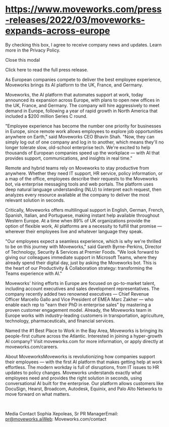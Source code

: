 # https://www.moveworks.com/press-releases/2022/03/moveworks-expands-across-europe

By checking this box, I agree to receive company news and updates. Learn more in the Privacy Policy.







  Close this modal
  


Click here to read the full press release.

As European companies compete to deliver the best employee experience, Moveworks brings its AI platform to the UK, France, and Germany.

Moveworks, the AI platform that automates support at work, today announced its expansion across Europe, with plans to open new offices in the UK, France, and Germany. The company will hire aggressively to meet demand in Europe, following a year of rapid growth in North America that included a $200 million Series C round.

"Employee experience has become the number one priority for businesses in Europe, since remote work allows employees to explore job opportunities anywhere on Earth," said Moveworks CEO Bhavin Shah. "Now, they can simply log out of one company and log in to another, which means they'll no longer tolerate slow, old-school enterprise tech. We're excited to help thousands of European companies speed up the workplace — with AI that provides support, communications, and insights in real time."

Remote and hybrid teams rely on Moveworks to stay productive from anywhere. Whether they need IT support, HR service, policy information, or a map of the office, employees describe their requests to the Moveworks bot, via enterprise messaging tools and web portals. The platform uses deep natural language understanding (NLU) to interpret each request, then analyzes every resource available at the company to deliver the most relevant solution in seconds.

Critically, Moveworks offers multilingual support in English, German, French, Spanish, Italian, and Portuguese, making instant help available throughout Western Europe. At a time when 89% of UK organizations provide the option of flexible work, AI platforms are a necessity to fulfill that promise — wherever their employees live and whatever language they speak.

"Our employees expect a seamless experience, which is why we're thrilled to be on this journey with Moveworks," said Gareth Byrne-Perkins, Director of Technology, Security & Services at Premier Foods. "We look forward to giving our colleagues immediate support in Microsoft Teams, where they already spend their digital day, just by asking the Moveworks bot. This is the heart of our Productivity & Collaboration strategy: transforming the Teams experience with AI."

Moveworks' hiring efforts in Europe are focused on go-to-market talent, including account executives and sales development representatives. The company recently added two renowned executives — Chief Revenue Officer Marcello Gallo and Vice President of EMEA Marc Zakher — who enable each rep to "earn their PhD in enterprise sales" by mastering a proven customer engagement model. Already, the Moveworks team in Europe works with industry-leading customers in transportation, agriculture, technology, pharmaceuticals, and financial services.

Named the #1 Best Place to Work in the Bay Area, Moveworks is bringing its people-first culture across the Atlantic. Interested in joining a hyper-growth AI company? Visit moveworks.com for more information, or apply directly at moveworks.com/careers.

About MoveworksMoveworks is revolutionizing how companies support their employees — with the first AI platform that makes getting help at work effortless. The modern workday is full of disruptions, from IT issues to HR updates to policy changes. Moveworks understands exactly what employees need and provides the right solution in seconds, using conversational AI built for the enterprise. Our platform allows customers like DocuSign, Hearst, Broadcom, Autodesk, Equinix, and Palo Alto Networks to move forward on what matters.

 

Media Contact Sophia Xepoleas, Sr PR ManagerEmail: pr@moveworks.aiWeb: Moveworks.com/contact 

